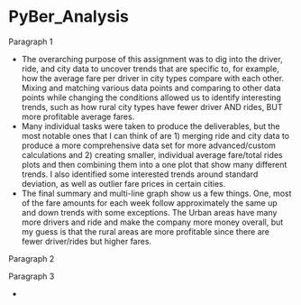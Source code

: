 # PyBer_Analysis

Paragraph 1

- The overarching purpose of this assignment was to dig into the driver, ride, and city data to uncover trends that are specific to, for example, how the average fare per driver in city types compare with each other.  Mixing and matching various data points and comparing to other data points while changing the conditions allowed us to identify interesting trends, such as how rural city types have fewer driver AND rides, BUT more profitable average fares. 
- Many individual tasks were taken to produce the deliverables, but the most notable ones that I can think of are 1) merging ride and city data to produce a more comprehensive data set for more advanced/custom calculations and 2) creating smaller, individual average fare/total rides plots and then combining them into a one plot that show many different trends. I also identified some interested trends around standard deviation, as well as outlier fare prices in certain cities.
- The final summary and multi-line graph show us a few things.  One, most of the fare amounts for each week follow approximately the same up and down trends with some exceptions.  The Urban areas have many more drivers and ride and make the company more money overall, but my guess is that the rural areas are more profitable since there are fewer driver/rides but higher fares.



Paragraph 2



Paragraph 3

- 
